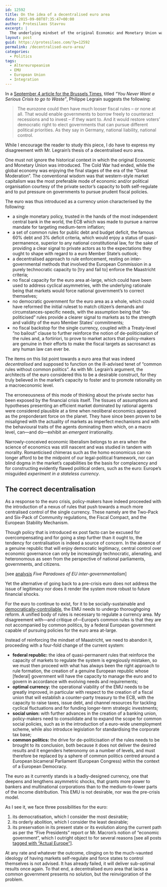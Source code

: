 ```yaml
---
id: 12592
title: On the idea of a decentralised euro area
date: 2015-09-08T07:35:47+00:00
author: Protesilaos Stavrou
excerpt: |
  The underlying mindset of the original Economic and Monetary Union was flawed. The architects of the euro had excessive faith in the capacity of markets to both self-regulate and to force states to control themselves. The resulting decentralised system of the euro, as a currency featuring "common rules without common politics" proved to be a liability and part of the reason the euro crisis has produced so deleterious effects on Europe's economy and social fabric. Instead of going back to the pre-crisis ideas and practices, the euro must be democratised.
layout: post
guid: https://protesilaos.com/?p=12592
permalink: /decentralised-euro-area/
categories:
  - Politics
tags:
  - Altereuropeanism
  - EMU
  - European Union
  - Integration
---
```

In a <a href="http://brusselstimes.com/opinion/4004/you-never-want-a-serious-crisis-to-go-to-waste" target="_blank">September 4 article for the Brussels Times</a>, titled _&#8220;You Never Want a Serious Crisis to go to Waste&#8221;_, Philippe Legrain suggests the following:

> The eurozone could then have much looser fiscal rules – or none at all. That would enable governments to borrow freely to counteract recessions and to invest – if they want to. And it would restore voters’ democratic right to elect governments that can pursue different political priorities. As they say in Germany, national liability, national control.

While I encourage the reader to study this piece, I do have to express my disagreement with Mr. Legrain&#8217;s thesis of a decentralised euro area.

One must not ignore the historical context in which the original Economic and Monetary Union was introduced. The Cold War had ended, while the global economy was enjoying the final stages of the era of the &#8220;Great Moderation&#8221;. The conventional wisdom was that western-style market capitalism was the most preferable mode of economic and/or political organisation courtesy of the private sector&#8217;s capacity to both self-regulate and to put pressure on governments to pursue prudent fiscal policies.

The euro was thus introduced as a currency union characterised by the following:

  * a single monetary policy, trusted in the hands of the most independent central bank in the world, the ECB which was made to pursue a narrow mandate for targeting medium-term inflation;
  * a set of common rules for public debt and budget deficit, the famous 60% debt and 3% deficit criteria, which would enjoy a status of quasi-permanence, superior to any national constitutional law, for the sake of providing a clear signal to private actors as to the expectations they ought to shape with regard to a euro Member State&#8217;s outlook;
  * a decentralised approach to rule enforcement, resting on inter-governmental methods that involved the European Commission in a purely technocratic capacity to [try and fail to] enforce the Maastricht criteria;
  * no fiscal capacity for the euro area at-large, which could have been used to address cyclical asymmetries, with the underlying rationale being that markets would force national government&#8217;s to correct themselves;
  * no democratic government for the euro area as a whole, which could have reformed the initial ruleset to match citizen&#8217;s demands and circumstances-specific needs, with the assumption being that &#8220;de-politicised&#8221; rules provide a clearer signal to markets as to the strength and validity of the euro Member States&#8217; commitments;
  * no fiscal backstop for the single currency, coupled with a Treaty-level &#8220;no bailout&#8221; clause to further reinforce the notion of de-politicisation of the rules and, a fortiriori, to prove to market actors that policy-makers are genuine in their efforts to make the fiscal targets as sacrosanct as any human law can ever be.

The items on this list point towards a euro area that was indeed _decentralised_ and supposed to function on the ill-advised tenet of &#8220;common rules without common politics&#8221;. As with Mr. Legrain&#8217;s argument, the architects of the euro considered this to be a desirable construct, for they truly believed in the market&#8217;s capacity to foster and to promote rationality on a macroeconomic level.

The erroneousness of this mode of thinking about the private sector has been exposed by the financial crisis itself. The tissues of assumptions and hypotheses presenting an efficient market dominated by rational agents were considered plausible at a time when neoliberal economics appeared as the preponderant force on the planet. They have since been proven to be misaligned with the actuality of markets as imperfect mechanisms and with the behavioural traits of the agents dominating them which, on a macro level, can—and do—exhibit an _emergent_ irrationality.

Narrowly-conceived economic liberalism belongs to an era when the science of economics was still nascent and was studied in tandem with morality. Romanticised chimeras such as the homo economicus can no longer afford to be the midpoint of our legal-political framework, nor can blind dogma in the market&#8217;s capabilities be the basis for complacency and for constructing evidently flawed political orders, such as the euro: Europe&#8217;s misguided _experiment in a stateless currency_.

## The correct decentralisation

As a response to the euro crisis, policy-makers have indeed proceeded with the introduction of a nexus of rules that push towards a much more centralised control of the single currency. These namely are the Two-Pack and Six-Pack of Community regulations, the Fiscal Compact, and the European Stability Mechanism.

Though policy that is introduced ex post facto can be excused for overcompensating and for going a step further than it ought to, the tendency for centralisation is indeed a source of concern. In the absence of a genuine republic that will enjoy democratic legitimacy, central control over economic governance can only be increasingly technocratic, alienating, and heteronomous as seen from the perspective of national parliaments, governments, and citizens.

[see [analysis](https://protesilaos.com/paradoxes-eu-intergovernmentalism/) _Five Paradoxes of EU inter-governmentalism_]

Yet the alternative of going back to a pre-crisis euro does not address the issue of legitimacy nor does it render the system more robust to future financial shocks.

For the euro to continue to exist, for it to be socially-sustainable and [democratically-controllable](https://protesilaos.com/institutional-independence-ecb/), the EMU needs to undergo thoroughgoing reform. A unified body of rules is necessary to regulate a currency area. My disagreement with—and critique of—Europe&#8217;s common rules is that they are not accompanied by common politics, by a federal European government capable of pursuing policies for the euro area at-large.

Instead of reinforcing the mindset of Maastricht, we need to abandon it, proceeding with a four-fold change of the current system:

  * **federal republic:** the idea of quasi-permanent rules that reinforce the capacity of markets to regulate the system is egregiously mistaken, so we must then proceed with what has always been the right approach to rule formation, the creation of a genuine European republic whose [federal] government will have the capacity to manage the euro and to govern in accordance with evolving needs and requirements;
  * **optimal currency:** the operational viability of the EMU needs to be greatly improved, in particular with respect to the creation of a fiscal union that will establish a counter-party treasury to the ECB, with the capacity to raise taxes, issue debt, and channel resources for tackling cyclical fluctuations and for funding longer-term strategic investments;
  * **social union:** with further advances in the creation of a banking union, policy-makers need to consolidate and to expand the scope for common social policies, such as in the introduction of a euro-wide unemployment scheme, while also introduce legislation for standardising the corporate tax base;
  * **common politics:** the drive for de-politicisation of the rules needs to be brought to its conclusion, both because it does not deliver the desired results and it engenders heteronomy on a number of levels, and must therefore be replaced by a sphere of common politics centred around a European bicameral Parliament (European Congress) within the context of a European Democracy.

The euro as it currently stands is a badly-designed currency, one that deepens and lengthens asymmetric shocks, that grants more power to bankers and multinational corporations than to the medium-to-lower parts of the income distribution. This EMU is not desirable, nor was the pre-crisis model.

As I see it, we face three possibilities for the euro:

  1. its democratisation, which I consider the most desirable;
  2. its orderly abolition, which I consider the least desirable;
  3. its preservation in its present state or its evolution along the current path as per the &#8220;Five Presidents&#8221; report or Mr. Macron&#8217;s notion of &#8220;economic government&#8221;, which I outright object to for several reasons [see all posts [tagged with &#8220;Actual Europe&#8221;](https://protesilaos.com/tag/actual-europe/)].

At any rate and whatever the outcome, clinging on to the much-vaunted ideology of having markets self-regulate and force states to control themselves is not advised. It has already failed, it will deliver sub-optimal results once again. To that end, a decentralised euro area that lacks a common government presents no solution, but the reinvigoration of the problem.